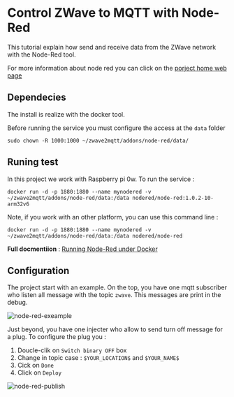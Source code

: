 # Control ZWave to MQTT with Node-Red

This tutorial explain how send and receive data from the ZWave network with the Node-Red tool.

For more information about node red you can click on the [porject home web page](https://nodered.org/)

## Dependecies

The install is realize with the docker tool.

Before running the service you must configure the access at the `data` folder

```
sudo chown -R 1000:1000 ~/zwave2mqtt/addons/node-red/data/
```

## Runing test

In this project we work with Raspberry pi 0w. To run the service : 
```
docker run -d -p 1880:1880 --name mynodered -v ~/zwave2mqtt/addons/node-red/data:/data nodered/node-red:1.0.2-10-arm32v6
```

Note, if you work with an other platform, you can use this command line : 
```
docker run -d -p 1880:1880 --name mynodered -v ~/zwave2mqtt/addons/node-red/data:/data nodered/node-red
```

**Full docmentiion** : [Running Node-Red under Docker](https://nodered.org/docs/getting-started/docker)

## Configuration

The project start with an example.
On the top, you have one mqtt subscriber who listen all message with the topic `zwave`. This messages are print in the debug.

![node-red-exeample](https://user-images.githubusercontent.com/26742110/75868954-25326e00-5e09-11ea-8921-72faa2b4d5ff.JPG)

Just beyond, you have one injecter who allow to send turn off message for a plug. To configure the plug you :
1. Doucle-clik on `Switch binary OFF` box
1. Change in topic case : `$YOUR_LOCATION$` and `$YOUR_NAME$`
1. Cick on `Done`
1. Click on `Deploy`

![node-red-publish](https://user-images.githubusercontent.com/26742110/75868956-26639b00-5e09-11ea-8336-d99a181c5563.JPG)

